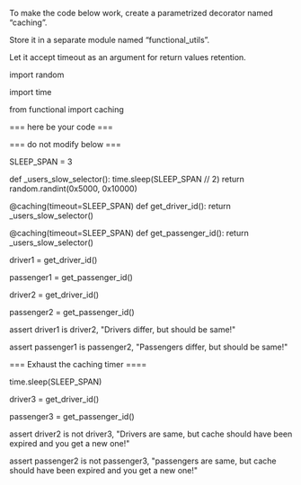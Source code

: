 To make the code below work, create a parametrized decorator named “caching”.

Store it in a separate module named “functional_utils”.

Let it accept timeout as an argument for return values retention.


import random

import time

 

from functional import caching

=== here be your code ===

=== do not modify below ===
 
SLEEP_SPAN = 3


def _users_slow_selector():
    time.sleep(SLEEP_SPAN // 2)
    return random.randint(0x5000, 0x10000)


@caching(timeout=SLEEP_SPAN)
def get_driver_id():
    return _users_slow_selector()


@caching(timeout=SLEEP_SPAN)
def get_passenger_id():
    return _users_slow_selector()


driver1 = get_driver_id()

passenger1 = get_passenger_id()

driver2 = get_driver_id()

passenger2 = get_passenger_id()

assert driver1 is driver2, "Drivers differ, but should be same!"

assert passenger1 is passenger2, "Passengers differ, but should be same!"

=== Exhaust the caching timer ====

time.sleep(SLEEP_SPAN)

driver3 = get_driver_id()

passenger3 = get_passenger_id()

assert driver2 is not driver3, "Drivers are same, but cache should have been expired and you get a new one!"

assert passenger2 is not passenger3, "passengers are same, but cache should have been expired and you get a new one!"

 
